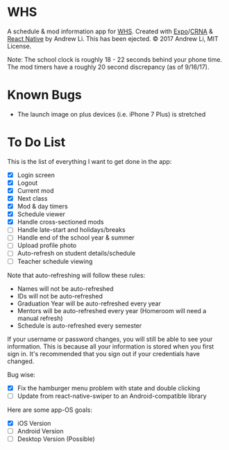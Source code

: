 # WHS

A schedule & mod information app for [WHS](http://whs.westside66.org/). Created
with [Expo](https://expo.io/)/[CRNA](https://github.com/react-community/create-react-native-app)
& [React Native](https://facebook.github.io/react-native/) by Andrew Li. This has
been ejected. © 2017 Andrew Li, MIT License.

Note: The school clock is roughly 18 - 22 seconds behind your phone time. The mod
timers have a roughly 20 second discrepancy (as of 9/16/17).

# Known Bugs

- The launch image on plus devices (i.e. iPhone 7 Plus) is stretched

# To Do List

This is the list of everything I want to get done in the app:

- [x] Login screen
- [x] Logout
- [x] Current mod
- [x] Next class
- [x] Mod & day timers
- [x] Schedule viewer
- [x] Handle cross-sectioned mods
- [ ] Handle late-start and holidays/breaks
- [ ] Handle end of the school year & summer
- [ ] Upload profile photo
- [ ] Auto-refresh on student details/schedule
- [ ] Teacher schedule viewing

Note that auto-refreshing will follow these rules:

- Names will not be auto-refreshed
- IDs will not be auto-refreshed
- Graduation Year will be auto-refreshed every year
- Mentors will be auto-refreshed every year (Homeroom will need a manual refresh)
- Schedule is auto-refreshed every semester

If your username or password changes, you will still be able to see your information.
This is because all your information is stored when you first sign in. It's recommended
that you sign out if your credentials have changed.

Bug wise:

- [x] Fix the hamburger menu problem with state and double clicking
- [ ] Update from react-native-swiper to an Android-compatible library

Here are some app-OS goals:

- [x] iOS Version
- [ ] Android Version
- [ ] Desktop Version (Possible)
